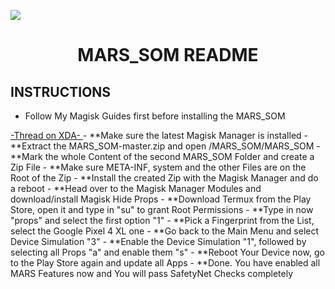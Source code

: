 ![](MARS_SOM/mars.png)

<h1 align="center">MARS_SOM README</h1>

## INSTRUCTIONS
- Follow My Magisk Guides first before installing the MARS_SOM
<a href="https://forum.xda-developers.com/sony-xperia-5-ii/how-to/guide-magisk-twrp-recovery-t4177209#post83732927">
  -Thread on XDA-
</a>
- **Make sure the latest Magisk Manager is installed
- **Extract the MARS_SOM-master.zip and open /MARS_SOM/MARS_SOM
- **Mark the whole Content of the second MARS_SOM Folder and create a Zip File
- **Make sure META-INF, system and the other Files are on the Root of the Zip
- **Install the created Zip with the Magisk Manager and do a reboot
- **Head over to the Magisk Manager Modules and download/install Magisk Hide Props
- **Download Termux from the Play Store, open it and type in "su" to grant Root Permissions
- **Type in now "props" and select the first option "1"
- **Pick a Fingerprint from the List, select the Google Pixel 4 XL one
- **Go back to the Main Menu and select Device Simulation "3"
- **Enable the Device Simulation "1", followed by selecting all Props "a" and enable them "s"
- **Reboot Your Device now, go to the Play Store again and update all Apps
- **Done. You have enabled all MARS Features now and You will pass SafetyNet Checks completely
